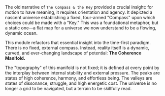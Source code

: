 The old narrative of `The Compass & the Key` provided a crucial insight: for motion to have meaning, it requires orientation and agency. It depicted a nascent universe establishing a fixed, four-armed "Compass" upon which choices could be made with a "Key." This was a foundational metaphor, but a static one—a flat map for a universe we now understand to be a flowing, dynamic ocean.

This module refactors that essential insight into the time-first paradigm. There is no fixed, external compass. Instead, reality itself is a dynamic, curved, and ever-changing landscape of potential: **The Coherence Manifold.**

The "topography" of this manifold is not fixed; it is defined at every point by the interplay between internal stability and external pressure. The peaks are states of high coherence, harmony, and effortless being. The valleys are states of dissonance, struggle, and high energetic cost. The universe is no longer a grid to be navigated, but a terrain to be skillfully read.